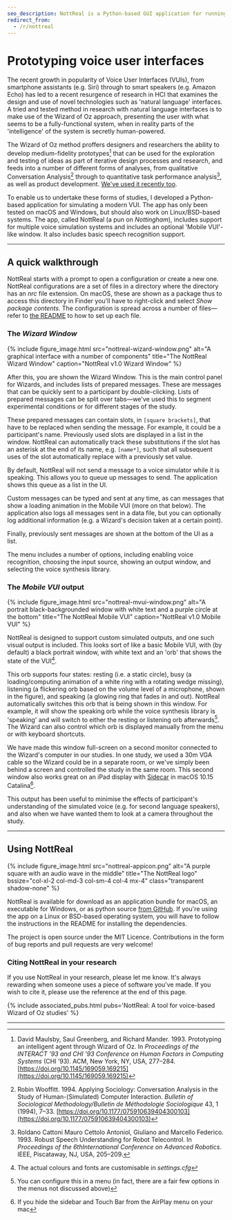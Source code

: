 ```yaml
---
seo_description: NottReal is a Python-based GUI application for running Wizard of Oz studies, in which there is a simulated voice interface
redirect_from:
  - /r/nottreal
---
```


# Prototyping voice user interfaces

The recent growth in popularity of Voice User Interfaces (VUIs), from smartphone assistants (e.g. Siri) through to smart speakers (e.g. Amazon Echo) has led to a recent resurgence of research in HCI that examines the design and use of novel technologies such as 'natural language' interfaces. A tried and tested method in research with natural language interfaces is to make use of the Wizard of Oz approach, presenting the user with what seems to be a fully-functional system, when in reality parts of the 'intelligence' of the system is secretly human-powered.

<!--more-->

The Wizard of Oz method proffers designers and researchers the ability to develop medium-fidelity prototypes[^1] that can be used for the exploration and testing of ideas as part of iterative design processes and research, and feeds into a number of different forms of analyses, from qualitative Conversation Analysis[^2] through to quantitative task performance analysis[^3], as well as product development. [We've used it recently too](https://www.porcheron.uk/blog/2020/06/24/supporting-discoverability-in-voice-interfaces/ "Read more about our study with a Wizard of Oz interface").

To enable us to undertake these forms of studies, I developed a Python-based application for simulating a modern VUI. The app has only been tested on macOS and Windows, but should also work on Linux/BSD-based systems. The app, called NottReal (a pun on *Nottingham*), includes support for multiple voice simulation systems and includes an optional 'Mobile VUI'-like window. It also includes basic speech recognition support.

----

## A quick walkthrough

NottReal starts with a prompt to open a configuration or create a new one. NottReal configurations are a set of files in a directory where the directory has an *nrc* file extension. On macOS, these are shown as a package thus to access this directory in Finder you'll have to right-click and select *Show package contents*.  The configuration is spread across a number of files—refer to [the README](https://github.com/MixedRealityLab/nottreal/blob/master/README.md#app-layout-and-configuration "NottReal configuration information") to how to set up each file.

### The *Wizard Window*

{% include figure_image.html src="nottreal-wizard-window.png" alt="A graphical interface with a number of components" title="The NottReal Wizard Window" caption="NottReal v1.0 Wizard Window" %}

After this, you are shown the Wizard Window. This is the main control panel for Wizards, and includes lists of prepared messages. These are messages that can be quickly sent to a participant by double-clicking. Lists of prepared messages can be split over tabs—we've used this to segment experimental conditions or for different stages of the study.

These prepared messages can contain slots, in `[square brackets]`, that have to be replaced when sending the message. For example, it could be a participant's name. Previously used slots are displayed in a list in the window. NottReal can automatically track these substitutions if the slot has an asterisk at the end of its name, e.g. `[name*]`,  such that all subsequent uses of the slot automatically replace with a previously set value.

By default, NottReal will not send a message to a voice simulator while it is speaking. This allows you to queue up messages to send. The application shows this queue as a list in the UI.

Custom messages can be typed and sent at any time, as can messages that show a loading animation in the Mobile VUI (more on that below). The application also logs all messages sent in a data file, but you can optionally log additional information (e.g. a Wizard's decision taken at a certain point).

Finally, previously sent messages are shown at the bottom of the UI as a list.

The menu includes a number of options, including enabling voice recognition, choosing the input source, showing an output window, and selecting the voice synthesis library.

### The *Mobile VUI* output

{% include figure_image.html src="nottreal-mvui-window.png" alt="A portrait black-backgrounded window with white text and a purple circle at the bottom" title="The NottReal Mobile VUI" caption="NottReal v1.0 Mobile VUI" %}

NottReal is designed to support custom simulated outputs, and one such visual output is included. This looks sort of like a basic Mobile VUI, with (by default) a black portrait window, with white text and an 'orb' that shows the state of the VUI[^4].

This orb supports four states: resting (i.e. a static circle), busy (a loading/computing animation of a white ring with a rotating wedge missing), listening (a flickering orb based on the volume level of a microphone, shown in the figure), and speaking (a glowing ring that fades in and out). NottReal automatically switches this orb that is being shown in this window. For example, it will show the speaking orb while the voice synthesis library is 'speaking' and will switch to either the resting or listening orb afterwards[^5]. The Wizard can also control which orb is displayed manually from the menu or with keyboard shortcuts.

We have made this window full-screen on a second monitor connected to the Wizard's computer in our studies. In one study, we used a 30m VGA cable so the Wizard could be in a separate room, or we've simply been behind a screen and controlled the study in the same room. This second window also works great on an iPad display with [Sidecar](https://support.apple.com/en-gb/HT210380 "Information about the Sidecar feature in macOS 10.15 Catalina") in macOS 10.15 Catalina[^6].

This output has been useful to minimise the effects of participant's understanding of the simulated voice (e.g. for second language speakers), and also when we have wanted them to look at a camera throughout the study. 

----

## Using NottReal

{% include figure_image.html src="nottreal-appicon.png" alt="A purple square with an audio wave in the middle" title="The NottReal logo" bssize="col-xl-2 col-md-3 col-sm-4 col-4 mx-4" class="transparent shadow-none" %}

NottReal is available for download as an application bundle for macOS, an executable for Windows, or as python source [from GitHub](https://github.com/mixedrealitylab/nottreal "The NottReal repository on GitHub"). If you're using the app on a Linux or BSD-based operating system, you will have to follow the instructions in the README for installing the dependencies.

The project is open source under the MIT Licence. Contributions in the form of bug reports and pull requests are very welcome! 

### Citing NottReal in your research

If you use NottReal in your research, please let me know. It's always rewarding when someone uses a piece of software you've made. If you wish to cite it, please use the reference at the end of this page.

{% include associated_pubs.html pubs='NottReal: A tool for voice-based Wizard of Oz studies' %}

----

[^1]: David Maulsby, Saul Greenberg, and Richard Mander. 1993. Prototyping an intelligent agent through Wizard of Oz. In *Proceedings of the INTERACT ’93 and CHI ’93 Conference on Human Factors in Computing Systems* (CHI ’93). ACM, New York, NY, USA, 277–284. [https://doi.org/10.1145/169059.169215](https://doi.org/10.1145/169059.169215)
[^2]: Robin Wooffitt. 1994. Applying Sociology: Conversation Analysis in the Study of Human-(Simulated) Computer Interaction. *Bulletin of Sociological Methodology/Bulletin de Méthodologie Sociologique* 43, 1 (1994), 7–33. [https://doi.org/10.1177/075910639404300103](https://doi.org/10.1177/075910639404300103)
[^3]: Roldano Cattoni Mauro Cettolo Antoniol, Giuliano and Marcello Federico. 1993. Robust Speech Understanding for Robot Telecontrol. In *Proceedings of the 6thInternational Conference on Advanced Robotics*. IEEE, Piscataway, NJ, USA, 205–209.
[^4]: The actual colours and fonts are customisable in *settings.cfg*
[^5]:You can configure this in a menu (in fact, there are a fair few options in the menus not discussed above)
[^6]:If you hide the sidebar and Touch Bar from the AirPlay menu on your mac